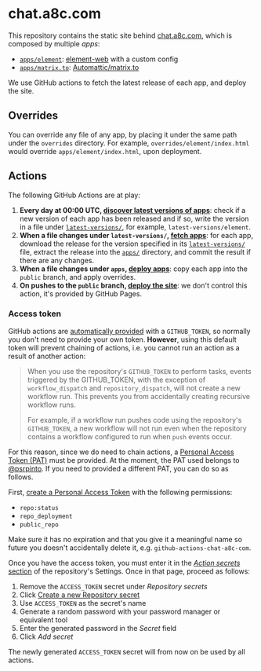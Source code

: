 # chat.a8c.com
This repository contains the static site behind [chat.a8c.com](https://chat.a8c.com), which is composed by multiple *apps*:

- [`apps/element`](apps/element): [element-web](https://github.com/vector-im/element-web) with a custom config
- [`apps/matrix.to`](apps/matrix.to): [Automattic/matrix.to](https://github.com/Automattic/matrix.to)

We use GitHub actions to fetch the latest release of each app, and deploy the site.

## Overrides
You can override any file of any app, by placing it under the same path under the `overrides` directory. For example, `overrides/element/index.html` would override `apps/element/index.html`, upon deployment. 

## Actions
The following GitHub Actions are at play:

1. **Every day at 00:00 UTC, [discover latest versions of apps](https://github.com/Automattic/chat.a8c.com/actions/workflows/latest-versions.yml)**: check if a new version of each app has been released and if so, write the version in a file under [`latest-versions/`](latest-versions), for example, `latest-versions/element`.
2. **When a file changes under `latest-versions/`, [fetch apps](https://github.com/Automattic/chat.a8c.com/actions/workflows/fetch.yml)**: for each app, download the release for the version specified in its [`latest-versions/`](latest-versions) file, extract the release into the [`apps/`](apps) directory, and commit the result if there are any changes.
3. **When a file changes under `apps`, [deploy apps](https://github.com/Automattic/chat.a8c.com/actions/workflows/deploy.yml)**: copy each app into the `public` branch, and apply overrides.
4. **On pushes to the `public` branch, [deploy the site](https://github.com/Automattic/chat.a8c.com/actions/workflows/pages/pages-build-deployment)**: we don't control this action, it's provided by GitHub Pages.

### Access token
GitHub actions are [automatically provided](https://docs.github.com/en/actions/security-guides/automatic-token-authentication#using-the-github_token-in-a-workflow) with a `GITHUB_TOKEN`, so normally you don't need to provide your own token. **However**, using this default token will prevent chaining of actions, i.e. you cannot run an action as a result of another action:

> When you use the repository's `GITHUB_TOKEN` to perform tasks, events triggered by the GITHUB_TOKEN, with the exception of `workflow_dispatch` and `repository_dispatch`, will not create a new workflow run. This prevents you from accidentally creating recursive workflow runs.
>
> For example, if a workflow run pushes code using the repository's `GITHUB_TOKEN`, a new workflow will not run even when the repository contains a workflow configured to run when `push` events occur.

For this reason, since we do need to chain actions, a [Personal Access Token (PAT)](https://docs.github.com/en/authentication/keeping-your-account-and-data-secure/creating-a-personal-access-token) must be provided. At the moment, the PAT used belongs to [@psrpinto](https://github.com/psrpinto). If you need to provided a different PAT, you can do so as follows.

First, [create a Personal Access Token](https://github.com/settings/tokens/new) with the following permissions:

- `repo:status`
- `repo_deployment`
- `public_repo`

Make sure it has no expiration and that you give it a meaningful name so future you doesn't accidentally delete it, e.g. `github-actions-chat-a8c-com`.

Once you have the access token, you must enter it in the [*Action secrets* section](https://github.com/Automattic/chat.a8c.com/settings/secrets/actions) of the repository's Settings. Once in that page, proceed as follows:

1. Remove the `ACCESS_TOKEN` secret under *Repository secrets*
2. Click [Create a new Repository secret](https://github.com/Automattic/chat.a8c.com/settings/secrets/actions/new)
3. Use `ACCESS_TOKEN` as the secret's name
4. Generate a random password with your password manager or equivalent tool
5. Enter the generated password in the *Secret* field
6. Click *Add secret*

The newly generated `ACCESS_TOKEN` secret will from now on be used by all actions.
